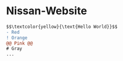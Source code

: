 # Nissan-Website
```diff
$$\textcolor{yellow}{\text{Hello World}}$$
- Red
! Orange
@@ Pink @@
# Gray
...
